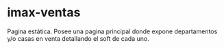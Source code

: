 # imax-ventas
Pagina estática. Posee una pagina principal donde expone departamentos y/o casas en venta detallando el soft de cada uno.
